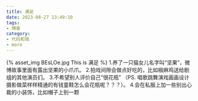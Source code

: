 ```yaml
---
title: 满足
date: 2023-08-27 13:49:10
tags:
- 博客
category:
- 代码和我
- more
---
```

{% asset_img BEsLOe.jpg This is 满足 %}
1.养了一只猫女儿名字叫“坚果”，微博故事里面有露出坚果的小爪爪。
2.拍戏间隙会做点好吃的，比如椒麻鸡送给剧组的其他演员们。
3.不希望别人评价自己“很花瓶” （PS. 唱歌跳舞演戏画画设计摄影做菜样样精通的有钱童鞋怎么会花瓶呢？？？）。
4.会在私服上加一些别出心裁的小装饰，比如帽子上别一颗